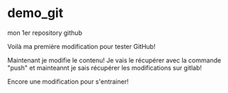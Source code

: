 # demo_git
mon 1er repository github

Voilà ma première modification pour tester GitHub!

Maintenant je modifie le contenu! Je vais le récupérer avec la commande "push" et mainteannt je sais récupérer les modifications sur gitlab!

Encore une modification pour s'entrainer!
